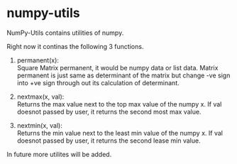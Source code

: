numpy-utils
===========

NumPy-Utils contains utilities of numpy.

Right now it continas the following 3 functions.

1. permanent(x):     
        Square Matrix permanent, it would be numpy data or list data.
        Matrix permanent is just same as determinant of the matrix but change -ve
        sign into +ve sign through out its calculation of determinant.


2. nextmax(x, val):  
        Returns the max value next to the top max value of the numpy x.
        If val doesnot passed by user, it returns the second most max value.

3. nextmin(x, val):     
        Returns the min value next to the least min value of the numpy x.
        If val doesnot passed by user, it returns the second lease min value.

In future more utilites will be added.
